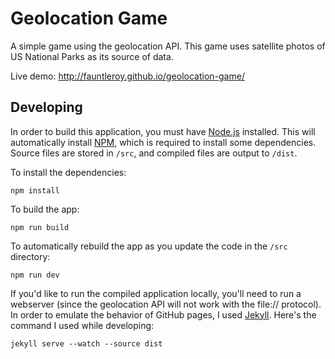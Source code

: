 # Geolocation Game
A simple game using the geolocation API. This game uses satellite photos of US National Parks as its source of data.

Live demo: http://fauntleroy.github.io/geolocation-game/

## Developing

In order to build this application, you must have [Node.js](http://nodejs.org) installed. This will automatically install [NPM](http://npmjs.org), which is required to install some dependencies. Source files are stored in `/src`, and compiled files are output to `/dist`.

To install the dependencies:

```
npm install
```

To build the app:

```
npm run build
```

To automatically rebuild the app as you update the code in the `/src` directory:

```
npm run dev
```

If you'd like to run the compiled application locally, you'll need to run a webserver (since the geolocation API will not work with the file:// protocol). In order to emulate the behavior of GitHub pages, I used [Jekyll](http://jekyllrb.com/). Here's the command I used while developing:

```
jekyll serve --watch --source dist
```